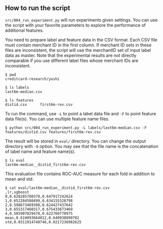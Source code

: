 #

## How to run the script

`src/004_run_experiment.py` will run experiments given settings. You can use the script with your favorite parameters to explore the performance of additional features.

You need to prepare label and feature data in the CSV format. Each CSV file must contain merchant ID in the first column. If merchant ID sets in these files are inconsistent, the script will use the merchantID set of input label data as master. Note that the experimental results are not directly comparable if you use different label files whose merchant IDs are inconsistent.

```
$ pwd
creditcard-research/yoshi

$ ls labels
last6m-median.csv

$ ls features
distid.csv      first6m-rev.csv
```

To run the command, use `-L` to point a label data file and `-F` to point feature data file(s). You can use multiple feature name files. 

```
$ python src/004_run_experiment.py -L labels/last6m-median.csv -F features/distid.csv features/first6m-rev.csv
```

The result will be stored in `eval/` directory. You can change the output directory with `-O` option. You may see that the file name is the concatenation of label name and feature name(s).

```
$ ls eval
last6m-median__distid_first6m-rev.csv
```

This evaluation file contains ROC-AUC measure for each fold in addition to mean and std.

```
$ cat eval/last6m-median__distid_first6m-rev.csv
,lr,xgboost
0,0.628285780378,0.647917242624
1,0.652284580499,0.634155328798
2,0.598673469388,0.624427437642
3,0.655317460317,0.675433673469
4,0.585907029478,0.622760770975
mean,0.624093664012,0.640938890702
std,0.0311914748748,0.0217236982625
```

